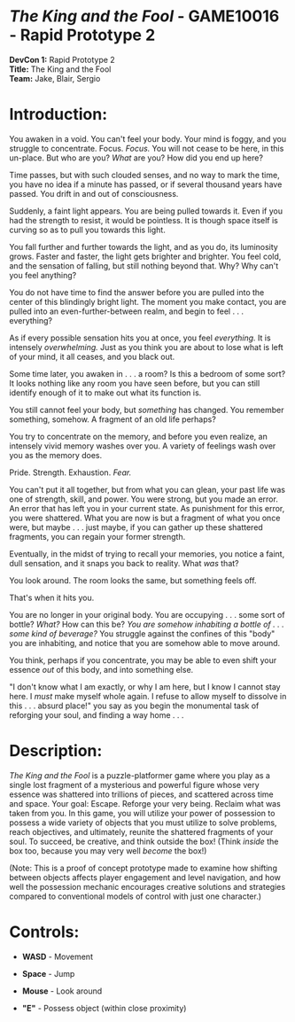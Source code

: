 # **_The King and the Fool_ - GAME10016 - Rapid Prototype 2**

**DevCon 1:** Rapid Prototype 2  
**Title:** The King and the Fool  
**Team:** Jake, Blair, Sergio  

# Introduction:

You awaken in a void. You can't feel your body. Your mind is foggy, and you struggle to concentrate. Focus. _Focus._ You will not cease to be here, in this un-place. But who are you? _What_ are you? How did you end up here?

Time passes, but with such clouded senses, and no way to mark the time, you have no idea if a minute has passed, or if several thousand years have passed. You drift in and out of consciousness.

Suddenly, a faint light appears. You are being pulled towards it. Even if you had the strength to resist, it would be pointless. It is though space itself is curving so as to pull you towards this light.

You fall further and further towards the light, and as you do, its luminosity grows. Faster and faster, the light gets brighter and brighter. You feel cold, and the sensation of falling, but still nothing beyond that. Why? Why can't you feel anything? 

You do not have time to find the answer before you are pulled into the center of this blindingly bright light. The moment you make contact, you are pulled into an even-further-between realm, and begin to feel . . . everything?

As if every possible sensation hits you at once, you feel _everything._ It is intensely _overwhelming._ Just as you think you are about to lose what is left of your mind, it all ceases, and you black out. 

Some time later, you awaken in . . . a room? Is this a bedroom of some sort? It looks nothing like any room you have seen before, but you can still identify enough of it to make out what its function is. 

You still cannot feel your body, but _something_ has changed. You remember something, somehow. A fragment of an old life perhaps? 

You try to concentrate on the memory, and before you even realize, an intensely vivid memory washes over you. A variety of feelings wash over you as the memory does.

Pride. Strength. Exhaustion. _Fear._ 

 You can't put it all together, but from what you can glean, your past life was one of strength, skill, and power. You were strong, but you made an error. An error that has left you in your current state. As punishment for this error, you were shattered. What you are now is but a fragment of what you once were, but maybe . . . just maybe, if you can gather up these shattered fragments, you can regain your former strength. 

 Eventually, in the midst of trying to recall your memories, you notice a faint, dull sensation, and it snaps you back to reality. What _was_ that? 

 You look around. The room looks the same, but something feels off. 

 That's when it hits you. 

 You are no longer in your original body. You are occupying . . . some sort of bottle? _What?_ How can this be? _You are somehow inhabiting a bottle of . . . some kind of beverage?_ You struggle against the confines of this "body" you are inhabiting, and notice that you are somehow able to move around. 
 
 You think, perhaps if you concentrate, you may be able to even shift your essence _out_ of this body, and into something else.

 "I don't know what I am exactly, or why I am here, but I know I cannot stay here. I _must_ make myself whole again. I refuse to allow myself to dissolve in this . . . absurd place!" you say as you begin the monumental task of reforging your soul, and finding a way home . . .
 
# Description:

_The King and the Fool_ is a puzzle-platformer game where you play as a single lost fragment of a mysterious and powerful figure whose very essence was shattered into trillions of pieces, and scattered across time and space. Your goal: Escape. Reforge your very being. Reclaim what was taken from you. In this game, you will utilize your power of possession to possess a wide variety of objects that you must utilize to solve problems, reach objectives, and ultimately, reunite the shattered fragments of your soul. To succeed, be creative, and think outside the box! (Think _inside_ the box too, because you may very well _become_ the box!) 

(Note: This is a proof of concept prototype made to examine how shifting between objects affects player engagement and level navigation, and how well the possession mechanic encourages creative solutions and strategies compared to conventional models of control with just one character.)

# Controls:

- **WASD** - Movement

- **Space** - Jump

- **Mouse** - Look around

- **"E"** - Possess object (within close proximity)
